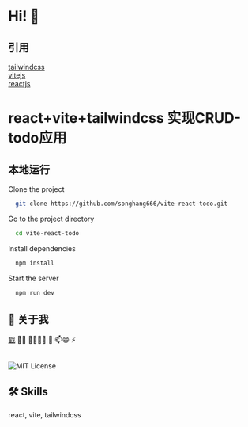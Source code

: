 
# Hi! 👋


## 引用

[tailwindcss](https://tailwindcss.com/)  
[vitejs](https://vitejs.dev/)  
[reactjs](https://reactjs.org/)


# react+vite+tailwindcss 实现CRUD-todo应用


## 本地运行

Clone the project

```bash
  git clone https://github.com/songhang666/vite-react-todo.git
```

Go to the project directory

```bash
  cd vite-react-todo
```

Install dependencies

```bash
  npm install
```

Start the server

```bash
  npm run dev
```


## 🚀 关于我
[戳](https://songhang.netlify.app)
👩‍💻 🧠👯‍♀️🤔 💬 📫😄 ⚡️ 


## 

![MIT License](https://img.shields.io/badge/License-MIT-green.svg)


## 🛠 Skills
react, vite, tailwindcss

